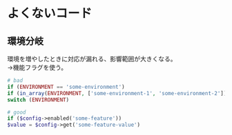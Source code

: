 # よくないコード

## 環境分岐

環境を増やしたときに対応が漏れる、影響範囲が大きくなる。  
→機能フラグを使う。

```php
# bad
if (ENVIRONMENT == 'some-environment')
if (in_array(ENVIRONMENT, ['some-environment-1', 'some-environment-2']))
switch (ENVIRONMENT)

# good
if ($config->enabled('some-feature'))
$value = $config->get('some-feature-value')
```
